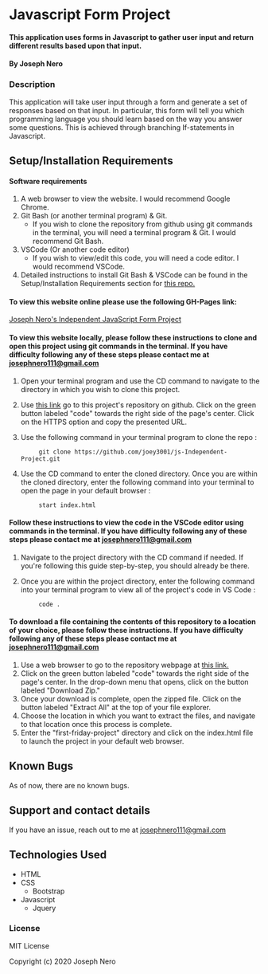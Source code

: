 # Javascript Form Project

#### This application uses forms in Javascript to gather user input and return different results based upon that input. 

#### By Joseph Nero 

### Description

This application will take user input through a form and generate a set of responses based on that input. In particular, this form will tell you which programming language you should learn based on the way you answer some questions. This is achieved through branching If-statements in Javascript. 

## Setup/Installation Requirements

#### Software requirements 

1. A web browser to view the website. I would recommend Google Chrome.
2. Git Bash (or another terminal program) & Git.  
    - If you wish to clone the repository from github using git commands in the terminal, you will need a terminal program & Git. I would recommend Git Bash.
3. VSCode (Or another code editor)
    - If you wish to view/edit this code, you will need a code editor. I would recommend VSCode. 
4. Detailed instructions to install Git Bash & VSCode can be found in the Setup/Installation Requirements section for [this repo.](https://github.com/joey3001/first-friday-project)

#### To view this website online please use the following GH-Pages link: 

[Joseph Nero's Independent JavaScript Form Project](https://joey3001.github.io/js-Independent-Project/)

#### To view this website locally, please follow these instructions to clone and open this project using git commands in the terminal. If you have difficulty following any of these steps please contact me at josephnero111@gmail.com 

1. Open your terminal program and use the CD command to navigate to the directory in which you wish to clone this project. 
2. Use [this link](https://github.com/joey3001/js-Independent-Project) go to this project's repository on github. Click on the green button labeled "code" towards the right side of the page's center. Click on the HTTPS option and copy the presented URL. 
3. Use the following command in your terminal program to clone the repo :

            git clone https://github.com/joey3001/js-Independent-Project.git

7. Use the CD command to enter the cloned directory. Once you are within the cloned directory, enter the following command into your terminal to open the page in your default browser : 

            start index.html 

#### Follow these instructions to view the code in the VSCode editor using commands in the terminal. If you have difficulty following any of these steps please contact me at josephnero111@gmail.com 

1. Navigate to the project directory with the CD command if needed. If you're following this guide step-by-step, you should already be there. 
2. Once you are within the project directory, enter the following command into your terminal program to view all of the project's code in VS Code : 

            code . 

#### To download a file containing the contents of this repository to a location of your choice, please follow these instructions. If you have difficulty following any of these steps please contact me at josephnero111@gmail.com 

1. Use a web browser to go to the repository webpage at [this link.](https://github.com/joey3001/js-Independent-Project)
2. Click on the green button labeled "code" towards the right side of the page's center. In the drop-down menu that opens, click on the button labeled "Download Zip."
3. Once your download is complete, open the zipped file. Click on the button labeled "Extract All" at the top of your file explorer. 
4. Choose the location in which you want to extract the files, and navigate to that location once this process is complete. 
5. Enter the "first-friday-project" directory and click on the index.html file to launch the project in your default web browser. 

## Known Bugs

As of now, there are no known bugs. 

## Support and contact details

If you have an issue, reach out to me at josephnero111@gmail.com

## Technologies Used

  * HTML 
  * CSS
    - Bootstrap
  * Javascript
    - Jquery 

### License

MIT License

Copyright (c) 2020 Joseph Nero 